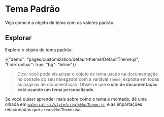 # Tema Padrão

<p class="description">Veja como é o objeto de tema com os valores padrão.</p>

## Explorar

Explore o objeto de tema padrão:

{{"demo": "pages/customization/default-theme/DefaultTheme.js", "hideToolbar": true, "bg": "inline"}}

> Dica: você pode visualizar o objeto de tema usado na documentação no console do seu navegador com a variável `theme`, exposta em todas as páginas de documentação. Observe que **o site de documentação está usando um tema personalizado**.

<!-- #default-branch-switch -->

Se você quiser aprender mais sobre como o tema é montado, dê uma olhada em [`material-ui/style/createMuiTheme.js`](https://github.com/mui-org/material-ui/blob/next/packages/material-ui/src/styles/createMuiTheme.js), e as importações relacionadas que `createMuiTheme` usa.
